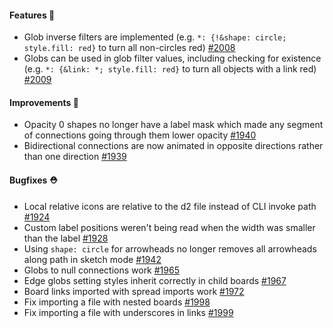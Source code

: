 #### Features 🚀

- Glob inverse filters are implemented (e.g. `*: {!&shape: circle; style.fill: red}` to turn all non-circles red) [#2008](https://github.com/terrastruct/d2/pull/2008)
- Globs can be used in glob filter values, including checking for existence (e.g. `*: {&link: *; style.fill: red}` to turn all objects with a link red) [#2009](https://github.com/terrastruct/d2/pull/2009)

#### Improvements 🧹

- Opacity 0 shapes no longer have a label mask which made any segment of connections going through them lower opacity [#1940](https://github.com/terrastruct/d2/pull/1940)
- Bidirectional connections are now animated in opposite directions rather than one direction [#1939](https://github.com/terrastruct/d2/pull/1939)

#### Bugfixes ⛑️

- Local relative icons are relative to the d2 file instead of CLI invoke path [#1924](https://github.com/terrastruct/d2/pull/1924)
- Custom label positions weren't being read when the width was smaller than the label [#1928](https://github.com/terrastruct/d2/pull/1928)
- Using `shape: circle` for arrowheads no longer removes all arrowheads along path in sketch mode [#1942](https://github.com/terrastruct/d2/pull/1942)
- Globs to null connections work [#1965](https://github.com/terrastruct/d2/pull/1965)
- Edge globs setting styles inherit correctly in child boards [#1967](https://github.com/terrastruct/d2/pull/1967)
- Board links imported with spread imports work [#1972](https://github.com/terrastruct/d2/pull/1972)
- Fix importing a file with nested boards [#1998](https://github.com/terrastruct/d2/pull/1998)
- Fix importing a file with underscores in links [#1999](https://github.com/terrastruct/d2/pull/1999)
